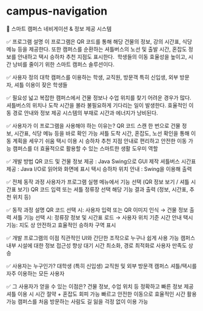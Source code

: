 # campus-navigation

📄 스마트 캠퍼스 네비게이션 & 정보 제공 시스템

✅ 프로그램 설명
이 프로그램은 QR 코드를 통해 해당 건물의 정보, 강의 시간표, 식당 메뉴 등을 제공한다.
또한 캠퍼스를 순환하는 셔틀버스의 노선 및 출발 시간, 혼잡도 정보를 안내하고 택시 승하차 추천 지점도 표시한다. 
학생들의 이동 효율성을 높이고, 시간 낭비를 줄이기 위한 스마트 캠퍼스 솔루션이다.

✅ 사용자 정의
대학 캠퍼스를 이용하는 학생, 교직원, 방문객
특히 신입생, 외부 방문자, 셔틀 이용이 잦은 학생들

✅ 필요성
넓고 복잡한 캠퍼스에서 건물 정보나 수업 위치를 찾기 어려운 경우가 많다.
셔틀버스의 위치나 도착 시간을 몰라 불필요하게 기다리는 일이 발생한다.
효율적인 이동 경로 안내와 정보 제공 시스템의 부재로 시간과 에너지가 낭비된다.

✅ 사용자가 이 프로그램을 사용해야 하는 이유는?
QR 코드 스캔 한 번으로 건물 정보, 시간표, 식당 메뉴 등을 바로 확인 가능
셔틀 도착 시간, 혼잡도, 노선 확인을 통해 이동 계획을 세우기 쉬움
택시 이용 시 승하차 추천 지점 안내로 편리하고 안전한 이동 가능
캠퍼스를 더 효율적으로 활용할 수 있는 스마트한 생활 도우미 역할

✅ 개발 방법
QR 코드 및 건물 정보 제공 : Java Swing으로 GUI 제작
셔틀버스 시간표 제공 : Java I/O로 읽어와 화면에 표시
택시 승하차 위치 안내 : Swing을 이용해 출력

✅ 전체 동작 과정
사용자가 프로그램 실행
메뉴에서 기능 선택 (QR 정보 보기 / 셔틀 시간표 보기)
QR 코드 입력 또는 셔틀 정류장 선택
해당 기능 결과 출력 (정보, 시간표, 추천 위치 등)

✅ 동작 과정 설명
QR 코드 선택 시: 사용자 입력 또는 QR 이미지 인식 → 건물 정보 출력
셔틀 기능 선택 시: 정류장 정보 및 시간표 로드 → 사용자 위치 기준 시간 안내
택시 기능: 지도 상 안전하고 효율적인 승하차 구역 표시

✅ 개발 프로그램의 이점
직관적인 UI와 간단한 조작으로 누구나 쉽게 사용 가능
캠퍼스 내부 시설에 대한 정보 접근성 향상
대기 시간 최소화, 경로 최적화로 사용자 만족도 상승

✅ 사용자는 누구인가?
대학생 (특히 신입생)
교직원 및 외부 방문객
캠퍼스 셔틀/택시를 자주 이용하는 모든 사용자

✅ 그 사용자가 얻을 수 있는 이점은?
건물 정보, 수업 위치 등 정확하고 빠른 정보 제공
셔틀 이용 시 시간 절약 + 혼잡도 회피 가능
빠르고 안전한 이동으로 효율적인 시간 활용 가능
캠퍼스를 처음 방문하는 사람도 길 잃을 걱정 없이 이용 가능